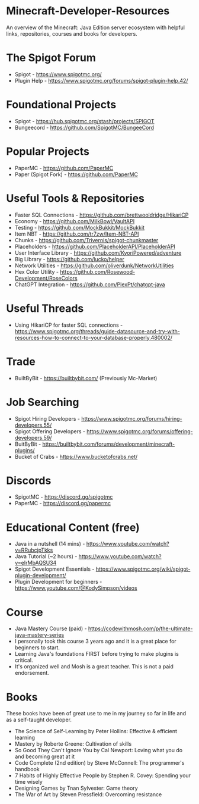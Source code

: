 # Minecraft-Developer-Resources
An overview of the Minecraft: Java Edition server ecosystem with helpful links, repositories, courses and books for developers.

# The Spigot Forum
- Spigot - https://www.spigotmc.org/
- Plugin Help - https://www.spigotmc.org/forums/spigot-plugin-help.42/

# Foundational Projects
- Spigot - https://hub.spigotmc.org/stash/projects/SPIGOT
- Bungeecord - https://github.com/SpigotMC/BungeeCord

# Popular Projects
- PaperMC - https://github.com/PaperMC
- Paper (Spigot Fork) - https://github.com/PaperMC

# Useful Tools & Repositories
- Faster SQL Connections - https://github.com/brettwooldridge/HikariCP
- Economy - https://github.com/MilkBowl/VaultAPI
- Testing - https://github.com/MockBukkit/MockBukkit
- Item NBT - https://github.com/tr7zw/Item-NBT-API
- Chunks - https://github.com/Trivernis/spigot-chunkmaster
- Placeholders - https://github.com/PlaceholderAPI/PlaceholderAPI
- User Interface Library - https://github.com/KyoriPowered/adventure
- Big Library - https://github.com/lucko/helper
- Network Utilities - https://github.com/oliverdunk/NetworkUtilities
- Hex Color Utility - https://github.com/Rosewood-Development/RoseColors
- ChatGPT Integration - https://github.com/PlexPt/chatgpt-java

# Useful Threads
- Using HikariCP for faster SQL connections - https://www.spigotmc.org/threads/guide-datasource-and-try-with-resources-how-to-connect-to-your-database-properly.480002/

# Trade
- BuiltByBit - https://builtbybit.com/ (Previously Mc-Market)

# Job Searching
- Spigot Hiring Developers - https://www.spigotmc.org/forums/hiring-developers.55/
- Spigot Offering Developers - https://www.spigotmc.org/forums/offering-developers.59/
- BuitByBit - https://builtbybit.com/forums/development/minecraft-plugins/
- Bucket of Crabs - https://www.bucketofcrabs.net/

# Discords
- SpigotMC - https://discord.gg/spigotmc
- PaperMC - https://discord.gg/papermc

# Educational Content (free)
- Java in a nutshell (14 mins) - https://www.youtube.com/watch?v=RRubcjpTkks
- Java Tutorial (~2 hours) - https://www.youtube.com/watch?v=eIrMbAQSU34
- Spigot Development Essentials - https://www.spigotmc.org/wiki/spigot-plugin-development/
- Plugin Development for beginners - https://www.youtube.com/@KodySimpson/videos 

# Course
- Java Mastery Course (paid) - https://codewithmosh.com/p/the-ultimate-java-mastery-series
- I personally took this course 3 years ago and it is a great place for beginners to start.
- Learning Java's foundations FIRST before trying to make plugins is critical.
- It's organized well and Mosh is a great teacher. This is not a paid endorsement.

# Books
These books have been of great use to me in my journey so far in life and as a self-taught developer.
- The Science of Self-Learning by Peter Hollins: Effective & efficient learning
- Mastery by Roberte Greene: Cultivation of skills
- So Good They Can't Ignore You by Cal Newport: Loving what you do and becoming great at it
- Code Complete (2nd edition) by Steve McConnell: The programmer's handbook
- 7 Habits of Highly Effective People by Stephen R. Covey: Spending your time wisely
- Designing Games by Tnan Sylvester: Game theory
- The War of Art by Steven Pressfield: Overcoming resistance 
